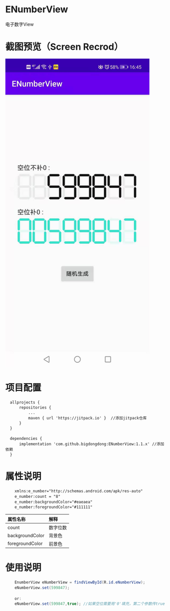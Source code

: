 # ENumberView
电子数字View


# 截图预览（Screen Recrod）
<img  width = "450" src = "https://github.com/bigdongdong/ENumberView/blob/master/preview/1.jpg"></img></br>

# 项目配置

```
  allprojects {
      repositories {
          ...
          maven { url 'https://jitpack.io' }  //添加jitpack仓库
      }
  }
  
  dependencies {
	  implementation 'com.github.bigdongdong:ENumberView:1.1.x' //添加依赖
  }
```

# 属性说明
```xml
    xmlns:e_number="http://schemas.android.com/apk/res-auto"
    e_number:count = "8"
    e_number:backgroundColor="#eaeaea"
    e_number:foregroundColor="#111111"
```

|属性名称|解释|
|:---|:---|
|count|数字位数|
|backgroundColor|背景色|
|foregroundColor|前景色|

# 使用说明
```java
	EnumberView eNumberView = findViewById(R.id.eNumberView);
	eNumberView.set(599847);
	
	or:
	eNumberView.set(599847,true); //如果空位需要用'0'填充，第二个参数传true
```
